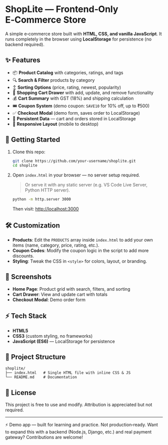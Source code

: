  # ShopLite — Frontend‑Only E‑Commerce Store

A simple e‑commerce store built with **HTML, CSS, and vanilla JavaScript**. It runs completely in the browser using **LocalStorage** for persistence (no backend required).

## ✨ Features

- 📦 **Product Catalog** with categories, ratings, and tags
- 🔍 **Search & Filter** products by category
- ↕️ **Sorting Options** (price, rating, newest, popularity)
- 🛒 **Shopping Cart Drawer** with add, update, and remove functionality
- 💰 **Cart Summary** with GST (18%) and shipping calculation
- 🎟️ **Coupon System** (demo coupon: `SAVE10` for 10% off, up to ₹500)
- ✅ **Checkout Modal** (demo form, saves order to LocalStorage)
- 📂 **Persistent Data** — cart and orders stored in LocalStorage
- 📱 **Responsive Layout** (mobile to desktop)

## 🚀 Getting Started

1. Clone this repo:
   ```bash
   git clone https://github.com/your-username/shoplite.git
   cd shoplite
   ```

2. Open `index.html` in your browser — no server setup required.

   > Or serve it with any static server (e.g. VS Code Live Server, Python HTTP server).

   ```bash
   python -m http.server 3000
   ```
   Then visit: [http://localhost:3000](http://localhost:3000)

## 🛠️ Customization

- **Products**: Edit the `PRODUCTS` array inside `index.html` to add your own items (name, category, price, rating, etc.).
- **Coupon Codes**: Modify the coupon logic in the script to add more discounts.
- **Styling**: Tweak the CSS in `<style>` for colors, layout, or branding.

## 📸 Screenshots

- **Home Page**: Product grid with search, filters, and sorting
- **Cart Drawer**: View and update cart with totals
- **Checkout Modal**: Demo order form

## ⚡ Tech Stack

- **HTML5**
- **CSS3** (custom styling, no frameworks)
- **JavaScript (ES6)** — LocalStorage for persistence

## 📂 Project Structure

```
shoplite/
├── index.html   # Single HTML file with inline CSS & JS
└── README.md    # Documentation
```

## 📜 License

This project is free to use and modify. Attribution is appreciated but not required.

---

⚡ Demo app — built for learning and practice. Not production‑ready. Want to expand this with a backend (Node.js, Django, etc.) and real payment gateway? Contributions are welcome!

